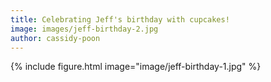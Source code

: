 ```yaml
---
title: Celebrating Jeff's birthday with cupcakes!
image: images/jeff-birthday-2.jpg
author: cassidy-poon
---
```


{% 
    include figure.html 
    image="image/jeff-birthday-1.jpg"
%}